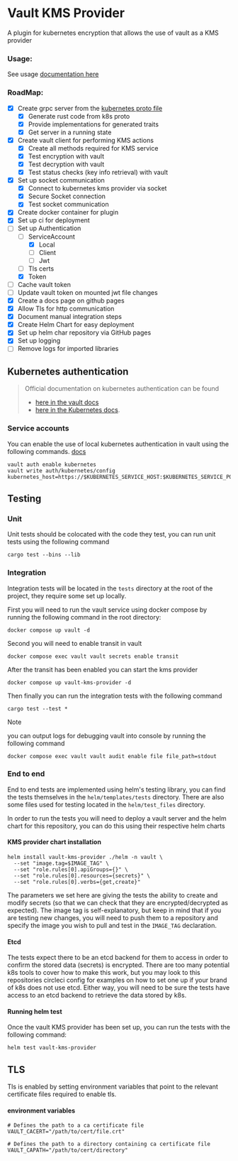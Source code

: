 # Vault KMS Provider

A plugin for kubernetes encryption that allows the use of vault as a KMS provider

### Usage:

See usage [documentation here](https://vault-kms-provider.io/)

### RoadMap:
- [x] Create grpc server from the [kubernetes proto file](https://kubernetes.io/docs/tasks/administer-cluster/kms-provider/#developing-a-kms-plugin-gRPC-server-kms-v2)
    - [x] Generate rust code from k8s proto
    - [x] Provide implementations for generated traits
    - [x] Get server in a running state
- [x] Create vault client for performing KMS actions
    - [x] Create all methods required for KMS service
    - [x] Test encryption with vault
    - [x] Test decryption with vault
    - [x] Test status checks (key info retrieval) with vault
- [x] Set up socket communication
    - [x] Connect to kubernetes kms provider via socket
    - [x] Secure Socket connection
    - [x] Test socket communication
- [x] Create docker container for plugin
- [x] Set up ci for deployment
- [ ] Set up Authentication
    - [ ] ServiceAccount
        - [x] Local
        - [ ] Client
        - [ ] Jwt
    - [ ] Tls certs
    - [x] Token
- [ ] Cache vault token
- [ ] Update vault token on mounted jwt file changes
- [x] Create a docs page on github pages
- [x] Allow Tls for http communication
- [x] Document manual integration steps
- [x] Create Helm Chart for easy deployment
- [x] Set up helm char repository via GitHub pages
- [x] Set up logging
- [ ] Remove logs for imported libraries

## Kubernetes authentication

> Official documentation on kubernetes authentication can be found
> - [here in the vault docs](https://developer.hashicorp.com/vault/docs/auth/kubernetes)
> - [here in the Kubernetes docs](https://kubernetes.io/docs/reference/access-authn-authz/authentication/#service-account-tokens).

### Service accounts

You can enable the use of local kubernetes authentication in vault using the following commands. [docs](https://developer.hashicorp.com/vault/docs/auth/kubernetes#use-local-service-account-token-as-the-reviewer-jwt)
```shell
vault auth enable kubernetes
vault write auth/kubernetes/config kubernetes_host=https://$KUBERNETES_SERVICE_HOST:$KUBERNETES_SERVICE_PORT
```

## Testing

### Unit
Unit tests should be colocated with the code they test, you can run unit tests using the following command
```shell
cargo test --bins --lib
```

### Integration
Integration tests will be located in the `tests` directory at the root of the project, they require some set up locally.

First you will need to run the vault service using docker compose by running the following command in the root directory:
```shell
docker compose up vault -d
```

Second you will need to enable transit in vault
```shell
docker compose exec vault vault secrets enable transit
```

After the transit has been enabled you can start the kms provider
```shell
docker compose up vault-kms-provider -d
```

Then finally you can run the integration tests with the following command
```shell
cargo test --test *
```

> [!NOTE]
> you can output logs for debugging vault into console by running the following command
> ```shell
> docker compose exec vault vault audit enable file file_path=stdout
> ```

### End to end
End to end tests are implemented using helm's testing library, you can find the tests themselves in the `helm/templates/tests` directory. There are also some files used for testing located in the `helm/test_files` directory.

In order to run the tests you will need to deploy a vault server and the helm chart for this repository, you can do this using their respective helm charts

#### KMS provider chart installation
```shell
helm install vault-kms-provider ./helm -n vault \
  --set "image.tag=$IMAGE_TAG" \
  --set "role.rules[0].apiGroups={}" \
  --set "role.rules[0].resources={secrets}" \
  --set "role.rules[0].verbs={get,create}"
```
The parameters we set here are giving the tests the ability to create and modify secrets (so that we can check that they are encrypted/decrypted as expected). The image tag is self-explanatory, but keep in mind that if you are testing new changes, you will need to push them to a repository and specify the image you wish to pull and test in the `IMAGE_TAG` declaration.

#### Etcd
The tests expect there to be an etcd backend for them to access in order to confirm the stored data (secrets) is encrypted. There are too many potential k8s tools to cover how to make this work, but you may look to this repositories circleci config for examples on how to set one up if your brand of k8s does not use etcd. Either way, you will need to be sure the tests have access to an etcd backend to retrieve the data stored by k8s.

#### Running helm test

Once the vault KMS provider has been set up, you can run the tests with the following command:
```shell
helm test vault-kms-provider
```

## TLS

Tls is enabled by setting environment variables that point to the relevant certificate files required to enable tls.

####  environment variables

```shell
# Defines the path to a ca certificate file
VAULT_CACERT="/path/to/cert/file.crt"

# Defines the path to a directory containing ca certificate file
VAULT_CAPATH="/path/to/cert/directory"
```
